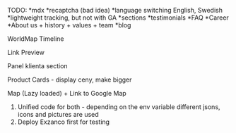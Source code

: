 TODO:
 *mdx
 *recaptcha (bad idea)
*language switching English, Swedish
*lightweight tracking, but not with GA
 *sections
    *testimonials
    *FAQ
    *Career
    *About us + history + values + team
    *blog

WorldMap
Timeline

Link Preview

Panel klienta section

Product Cards - display ceny, make bigger

Map (Lazy loaded) + Link to Google Map

1. Unified code for both - depending on the env variable different jsons, icons and pictures are used
2. Deploy Exzanco first for testing